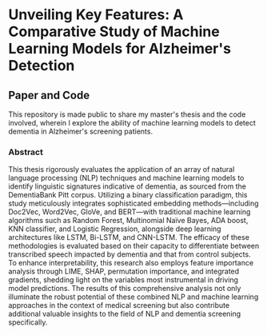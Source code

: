 # Unveiling Key Features: A Comparative Study of Machine Learning Models for Alzheimer's Detection
## Paper and Code

This repository is made public to share my master's thesis and the code involved, wherein I explore the ability of machine learning models to detect dementia in Alzheimer's screening patients.

### Abstract

This thesis rigorously evaluates the application of an array of natural language processing
(NLP) techniques and machine learning models to identify linguistic signatures indicative of
dementia, as sourced from the DementiaBank Pitt corpus. Utilizing a binary classification
paradigm, this study meticulously integrates sophisticated embedding methods—including
Doc2Vec, Word2Vec, GloVe, and BERT—with traditional machine learning algorithms such as
Random Forest, Multinomial Naïve Bayes, ADA boost, KNN classifier, and Logistic Regression,
alongside deep learning architectures like LSTM, Bi-LSTM, and CNN-LSTM. The efficacy of
these methodologies is evaluated based on their capacity to differentiate between transcribed
speech impacted by dementia and that from control subjects. To enhance interpretability, this
research also employs feature importance analysis through LIME, SHAP, permutation
importance, and integrated gradients, shedding light on the variables most instrumental in driving
model predictions. The results of this comprehensive analysis not only illuminate the robust
potential of these combined NLP and machine learning approaches in the context of medical
screening but also contribute additional valuable insights to the field of NLP and dementia
screening specifically.
